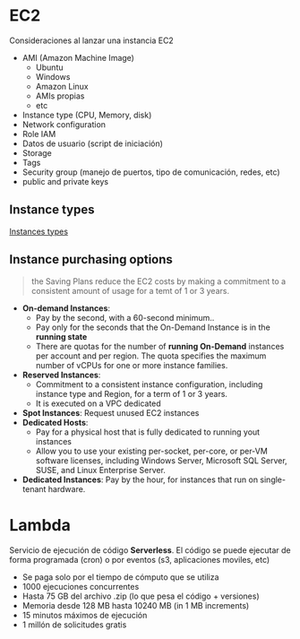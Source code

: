 # EC2

Consideraciones al lanzar una instancia EC2

- AMI (Amazon Machine Image) 
    * Ubuntu
    * Windows
    * Amazon Linux
    * AMIs propias
    * etc
- Instance type (CPU, Memory, disk)
- Network configuration
- Role IAM
- Datos de usuario (script de iniciación)
- Storage
- Tags
- Security group (manejo de puertos, tipo de comunicación, redes, etc)
- public and private keys

## Instance types

[Instances types](https://docs.aws.amazon.com/AWSEC2/latest/UserGuide/instance-types.html)

## Instance purchasing options

> the Saving Plans reduce the EC2 costs by making a commitment to a consistent amount of usage for a temt of 1 or 3 years.

* **On-demand Instances**: 
    * Pay by the second, with a 60-second minimum..
    * Pay only for the seconds that the On-Demand Instance is in the **running state**
    * There are quotas for the number of **running On-Demand** instances per account and per region. The quota specifies the maximum number of vCPUs for one or more instance families.
* **Reserved Instances**: 
    * Commitment to a consistent instance configuration, including instance type and Region, for a term of 1 or 3 years.
    * It is executed on a VPC dedicated
* **Spot Instances**: Request unused EC2 instances
* **Dedicated Hosts**: 
    * Pay for a physical host that is fully dedicated to running yout instances
    * Allow you to use your existing per-socket, per-core, or per-VM software licenses, including Windows Server, Microsoft SQL Server, SUSE, and Linux Enterprise Server.
* **Dedicated Instances**: Pay by the hour, for instances that run on single-tenant hardware.



# Lambda

Servicio de ejecución de código **Serverless**. El código se puede ejecutar de forma programada (cron) o por eventos (s3, aplicaciones moviles, etc)

* Se paga solo por el tiempo de cómputo que se utiliza
* 1000 ejecuciones concurrentes
* Hasta 75 GB del archivo .zip (lo que pesa el código + versiones)
* Memoria desde 128 MB hasta 10240 MB (in 1 MB increments)
* 15 minutos máximos de ejecución
* 1 millón de solicitudes gratis